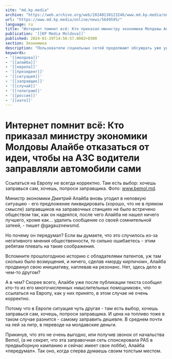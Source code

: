 ```yaml
---
site: "md.kp.media"
archive: "https://web.archive.org/web/20240130123246/www.md.kp.media/online/news/5649595/"
url: "https://www.md.kp.media/online/news/5649595/"
language: ru
title: "Интернет помнит всё: Кто приказал министру экономики Молдовы Алайбе отказаться от идеи, чтобы на АЗС водители заправляли автомобили сами"
publication: '[[KP Media Moldova]]'
published: 2024-01-29T14:56:57.000Z+0300
section: Экономика
description: "Пользователи социальных сетей продолжают обсуждать уже удалённое сообщение Алайбы"
keywords:
- '[[молдова]]'
- '[[алайба]]'
- '[[европа]]'
- '[[президент]]'
- '[[ситуация]]'
- '[[заправщик]]'
- '[[случай]]'
- '[[телеграм]]'
- '[[россия]]'
- '[[нато]]'
---
```


# Интернет помнит всё: Кто приказал министру экономики Молдовы Алайбе отказаться от идеи, чтобы на АЗС водители заправляли автомобили сами

Ссылаться на Европу не всегда корректно. Там есть выбор: хочешь заправься сам, хочешь, попроси заправщика. Фото: www.bemol.md.

Министр экономики Дмитрий Алайба вновь угодил в неловкую ситуацию - его предложение ликвидировать (хорошо, что не в прямом смысле) заправщиков на заправочных станциях не было встречено обществом так, как он надеялся, после чего Алайба не нашел ничего лучшего, кроме как... удалить сообщение со своей сомнительной затеей, - пишет @gagauznewsmd.

Но почему он передумал? Если вы думаете, что это случилось из-за негативного мнения общественности, то сильно ошибаетесь - этим ребятам плевать на такие соображения.

Вспомните прошлогоднюю историю с обладателями патентов, уж там сколько было возмущения, и ничего, сделав «морду кирпичом», Алайба продвинул свою инициативу, наплевав на резонанс. Нет, здесь дело в чем-то другом?

А в чем? Скорее всего, Алайбе уже после публикации текста сообщил кто-то из его многочисленных «мыслительных помощников», что ссылаться на Европу, как у них принято, в этом случае не очень корректно.

Потому что в Европе ситуация чуть другая - там есть выбор, хочешь заправься сам, хочешь, попроси заправщика. И цена на топливо тоже в таком случае разнится - самому заправить дешевле. В среднем почти на лей за литр, в переводе на молдавские деньги.

Прикинув, что это не очень выгодно, или получив звонок от начальства Bemol, (а не секрет, что эта заправочная сеть спонсировала PAS в предвыборную кампанию и сейчас имеет свое лобби), Алайба «передумал». Так оно, когда сперва думаешь своим толстым местом.